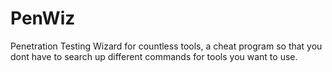 # PenWiz
Penetration Testing Wizard for countless tools, a cheat program so that you dont have to search up different commands for tools you want to use.
